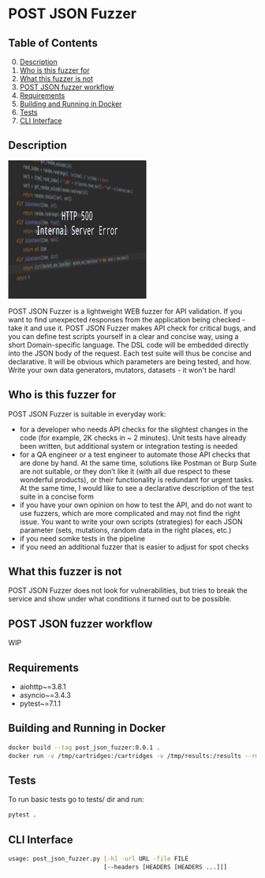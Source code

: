 # POST JSON Fuzzer

## Table of Contents

0. [Description](#Description)
1. [Who is this fuzzer for](#Who-is-this-fuzzer-for)
2. [What this fuzzer is not](#What-this-fuzzer-is-not)
3. [POST JSON fuzzer workflow](#POST-JSON-fuzzer-workflow)
4. [Requirements](#Requirements)
5. [Building and Running in Docker](#Building-and-Running-in-Docker)
6. [Tests](#Tests)
7. [CLI Interface](#CLI-Interface)

## Description
<p align="left">
  <img src="pics/500.jpg" width = 280 height =280>
</p>
POST JSON Fuzzer is a lightweight WEB fuzzer for API validation. If you want to find unexpected responses from the application being checked - take it and use it.
POST JSON Fuzzer makes API check for critical bugs, and you can define test scripts yourself in a clear and concise way, using a short Domain-specific language. The DSL code will be embedded directly into the JSON body of the request. Each test suite will thus be concise and declarative. It will be obvious which parameters are being tested, and how. Write your own data generators, mutators, datasets - it won't be hard!

## Who is this fuzzer for
POST JSON Fuzzer is suitable in everyday work:
* for a developer who needs API checks for the slightest changes in the code (for example, 2K checks in ~ 2 minutes). Unit tests have already been written, but additional system or integration testing is needed
* for a QA engineer or a test engineer to automate those API checks that are done by hand. At the same time, solutions like Postman or Burp Suite are not suitable, or they don’t like it (with all due respect to these wonderful products), or their functionality is redundant for urgent tasks. At the same time, I would like to see a declarative description of the test suite in a concise form
* if you have your own opinion on how to test the API, and do not want to use fuzzers, which are more complicated and may not find the right issue. You want to write your own scripts (strategies) for each JSON parameter (sets, mutations, random data in the right places, etc.)
* if you need somke tests in the pipeline
* if you need an additional fuzzer that is easier to adjust for spot checks

## What this fuzzer is not
POST JSON Fuzzer does not look for vulnerabilities, but tries to break the service and show under what conditions it turned out to be possible.

## POST JSON fuzzer workflow
WIP

## Requirements
* aiohttp~=3.8.1
* asyncio~=3.4.3
* pytest~=7.1.1

## Building and Running in Docker
```bash
docker build --tag post_json_fuzzer:0.0.1 .
docker run -v /tmp/cartridges:/cartridges -v /tmp/results:/results --rm --name post_json_fuzzer.container post_json_fuzzer:0.0.1 -url="https://YOUR_ENDPOINT" -H "X-HEADER-UUID=HEADER-UUID" "X-API-Secret=API-Secret" -file "cartridges/json_tests_dsl_description.txt"
```
## Tests
To run basic tests go to tests/ dir and run:
```bash
pytest .
```
## CLI Interface
```bash
usage: post_json_fuzzer.py [-h] -url URL -file FILE
                           [--headers [HEADERS [HEADERS ...]]]
```
